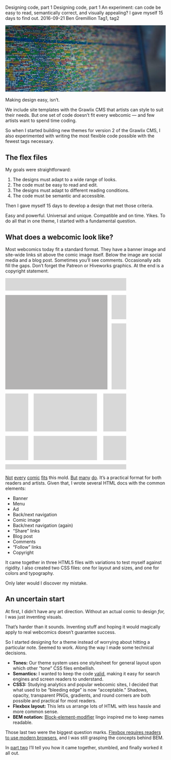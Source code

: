 Designing code, part 1
Designing code, part 1
An experiment: can code be easy to read, semantically correct, and visually appealing? I gave myself 15 days to find out.
2016-09-21
Ben Gremillion
Tag1, tag2


![Designing code](/assets/blog/designing-code-part-1/designing-code-1.jpg)

Making design easy, isn’t.

We include site templates with the Grawlix CMS that artists can style to suit their needs. But one set of code doesn’t fit every webcomic — and few artists want to spend time coding.

So when I started building new themes for version 2 of the Grawlix CMS, I also experimented with writing the most flexible code possible with the fewest tags necessary.


## The flex files

My goals were straightforward:

1. The designs must adapt to a wide range of looks.
2. The code must be easy to read and edit.
3. The designs must adapt to different reading conditions.
4. The code must be semantic and accessible.

Then I gave myself 15 days to develop a design that met those criteria.

Easy and powerful. Universal and unique. Compatible and on time. Yikes. To do all that in one theme, I started with a fundamental question.


## What does a webcomic look like?

Most webcomics today fit a standard format. They have a banner image and site-wide links sit above the comic image itself. Below the image are social media and a blog post. Sometimes you’ll see comments. Occasionally ads fill the gaps. Don’t forget the Patreon or Hiveworks graphics. At the end is a copyright statement.

![Basic webcomic structre diagram](/assets/blog/designing-code-part-1/Basic-structure.png)

[Not](http://egypt.urnash.com/rita/chapter/01/) [every](http://www.wormworldsaga.com) [comic](http://alisonwilgus.com/comics/hourly2016.html) [fits](http://www.delilahdirk.com/dd2/p001.html) this mold. [But](http://www.gunnerkrigg.com) [many](http://www.sssscomic.com/comic.php) [do](http://www.scurrycomic.com/scurry-comic). It’s a practical format for both readers and artists. Given that, I wrote several HTML docs with the common elements:

- Banner
- Menu
- Ad
- Back/next navigation
- Comic image
- Back/next navigation (again)
- “Share” links
- Blog post
- Comments
- “Follow” links
- Copyright

It came together in three HTML5 files with variations to test myself against rigidity. I also created two CSS files: one for layout and sizes, and one for colors and typography. 

Only later would I discover my mistake.


## An uncertain start

At first, I didn’t have any art direction. Without an actual comic to design *for,* I was just inventing visuals. 

That’s harder than it sounds. Inventing stuff and hoping it would magically apply to real webcomics doesn’t guarantee success. 

So I started designing for a theme instead of worrying about hitting a particular note. Seemed to work. Along the way I made some technical decisions.

- **Tones:** Our theme system uses one stylesheet for general layout upon which other “tone” CSS files embellish.
- **Semantics:** I wanted to keep the code [valid](http://validator.w3.org/), making it easy for search engines and screen readers to understand.
- **CSS3:** Studying analytics and popular webcomic sites, I decided that what used to be “bleeding edge” is now “acceptable.” Shadows, opacity, transparent PNGs, gradients, and round corners are both possible and practical for most readers.
- **Flexbox layout:** This lets us arrange lots of HTML with less hassle and more common sense.
- **BEM notation:** [Block-element-modifier](http://getbem.com) lingo inspired me to keep names readable.

Those last two were the biggest question marks. [Flexbox requires readers to use modern browsers](http://caniuse.com/#search=flexbox), and I was still grasping the concepts behind BEM. 

In [part two](/blog/post/designing-code-part-1) I’ll tell you how it came together, stumbled, and finally worked it all out.